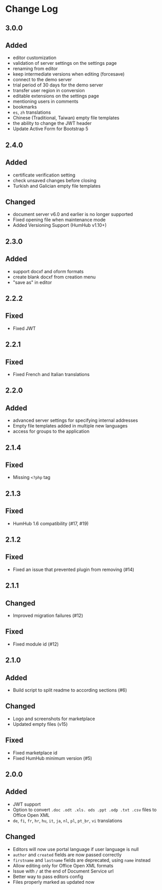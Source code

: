 # Change Log

## 3.0.0
## Added
- editor customization
- validation of server settings on the settings page
- renaming from editor
- keep intermediate versions when editing (forcesave)
- connect to the demo server
- trial period of 30 days for the demo server
- transfer user region in conversion
- editable extensions on the settings page
- mentioning users in comments
- bookmarks
- `es`, `zh` translations
- Chinese (Traditional, Taiwan) empty file templates
- the ability to change the JWT header
- Update Active Form for Bootstrap 5

## 2.4.0
## Added
- certificate verification setting
- check unsaved changes before closing
- Turkish and Galician empty file templates

## Changed
- document server v6.0 and earlier is no longer supported
- Fixed opening file when maintenance mode
- Added Versioning Support (HumHub v1.10+) 

## 2.3.0
## Added
- support docxf and oform formats
- create blank docxf from creation menu
- "save as" in editor

## 2.2.2
## Fixed
- Fixed JWT

## 2.2.1
## Fixed
- Fixed French and Italian translations

## 2.2.0
## Added
- advanced server settings for specifying internal addresses
- Empty file templates added in multiple new languages
- access for groups to the application

## 2.1.4
## Fixed
- Missing `<?php` tag

## 2.1.3
## Fixed
- HumHub 1.6 compatibility (#17, #19)

## 2.1.2
## Fixed
- Fixed an issue that prevented plugin from removing (#14)


## 2.1.1
## Changed
- Improved migration failures (#12)

## Fixed
- Fixed module id (#12)


## 2.1.0
## Added
- Build script to split readme to according sections (#6)

## Changed
- Logo and screenshots for marketplace
- Updated empty files (v15)

## Fixed
- Fixed marketplace id
- Fixed HumHub minimum version (#5)


## 2.0.0
## Added
- JWT support
- Option to convert `.doc .odt .xls. ods .ppt .odp .txt .csv` files to Office Open XML
- `de`, `fi`, `fr`, `hr`, `hu`, `it`, `ja`, `nl`, `pl`, `pt_br`, `vi` translations

## Changed
- Editors will now use portal language if user language is null
- `author` and `created` fields are now passed correctly
- `firstname` and `lastname` fields are deprecated, using `name` instead
- Allow editing only for Office Open XML formats
- Issue with `/` at the end of Document Service url
- Better way to pass editors config
- Files properly marked as updated now
